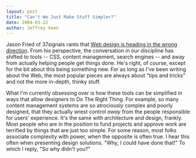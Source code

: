 ```yaml
---
layout: post
title: "Can't We Just Make Stuff Simpler?"
date: 2004-03-22
author: Jeffrey Veen
---
```

Jason Fried of 37signals rants that <a href="http://www.37signals.com/svn/archives/000600.php">Web design is heading in the wrong direction</a>. From his perspective, the conversation in our discipline has shifted to tools -- CSS, content management, search engines -- and away from actually helping people get things done. He's right, of course, except for the bit about this being something new. For as long as I've been writing about the Web, the most popular pieces are always about "tips and tricks" and not the more in-depth, thinky stuff.

What I'm currently obsessing over is how these tools can be simplified in ways that allow designers to Do The Right Thing. For example, so many content management systems are so atrociously complex and poorly designed, that they actually wrest control <em>away</em> from the people responsible for users' experience. It's the same with architecture and design, frankly. Most people who are in the position to fund projects and approve work are terrified by things that are just too simple. For some reason, most folks associate complexity with power, when the opposite is often true. I hear this often when presenting design solutions. "Why, I could have done that!" To which I reply, "So why didn't you?"
